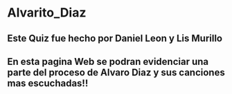 ﻿# Alvarito_Diaz

## Este Quiz fue hecho por Daniel Leon y Lis Murillo
## En esta pagina Web se podran evidenciar una parte del proceso de Alvaro Diaz y sus canciones mas escuchadas!!

